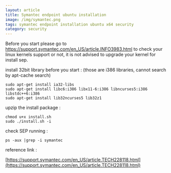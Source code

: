 ```yaml
---
layout: article
title: Symantec endpoint ubuntu installation
image: /img/symantec.png
tags: symantec endpoint installation ubuntu x64 security
category: security
---
```


Before you start please go to https://support.symantec.com/en_US/article.INFO3983.html to check your linux kernels support or not, it is not advised to upgrade your kernel for install sep.

install 32bit library before you start : (those are i386 libraries, cannot search by apt-cache search)

```
sudo apt-get install ia32-libs
sudo apt-get install libc6:i386 libx11-6:i386 libncurses5:i386 libstdc++6:i386
sudo apt-get install lib32ncurses5 lib32z1
```

upzip the install package :

```
chmod u+x install.sh
sudo ./install.sh -i
```

check SEP running :

```
ps -aux |grep -i symantec
```

reference link :

[https://support.symantec.com/en_US/article.TECH228118.html](https://support.symantec.com/en_US/article.TECH228118.html)
